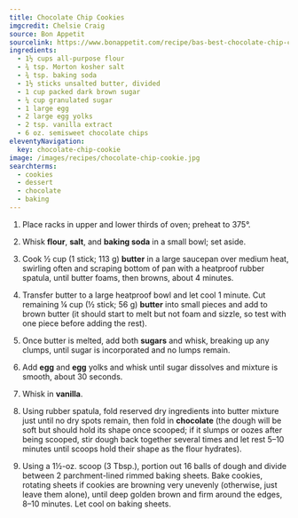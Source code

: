 ```yaml
---
title: Chocolate Chip Cookies
imgcredit: Chelsie Craig
source: Bon Appetit
sourcelink: https://www.bonappetit.com/recipe/bas-best-chocolate-chip-cookies
ingredients:
  - 1½ cups all-purpose flour
  - ¾ tsp. Morton kosher salt
  - ¾ tsp. baking soda
  - 1½ sticks unsalted butter, divided
  - 1 cup packed dark brown sugar
  - ¼ cup granulated sugar
  - 1 large egg
  - 2 large egg yolks
  - 2 tsp. vanilla extract
  - 6 oz. semisweet chocolate chips
eleventyNavigation:
  key: chocolate-chip-cookie
image: /images/recipes/chocolate-chip-cookie.jpg
searchterms:
  - cookies
  - dessert
  - chocolate
  - baking
---
```


1. Place racks in upper and lower thirds of oven; preheat to 375°.

2. Whisk **flour**, **salt**, and **baking soda** in a small bowl; set aside.

3. Cook ½ cup (1 stick; 113 g) **butter** in a large saucepan over medium heat, swirling often and scraping bottom of pan with a heatproof rubber spatula, until butter foams, then browns, about 4 minutes.

4. Transfer butter to a large heatproof bowl and let cool 1 minute. Cut remaining ¼ cup (½ stick; 56 g) **butter** into small pieces and add to brown butter (it should start to melt but not foam and sizzle, so test with one piece before adding the rest).

5. Once butter is melted, add both **sugars** and whisk, breaking up any clumps, until sugar is incorporated and no lumps remain.

6. Add **egg** and **egg** yolks and whisk until sugar dissolves and mixture is smooth, about 30 seconds.

7. Whisk in **vanilla**.

8. Using rubber spatula, fold reserved dry ingredients into butter mixture just until no dry spots remain, then fold in **chocolate** (the dough will be soft but should hold its shape once scooped; if it slumps or oozes after being scooped, stir dough back together several times and let rest 5–10 minutes until scoops hold their shape as the flour hydrates).

9. Using a 1½-oz. scoop (3 Tbsp.), portion out 16 balls of dough and divide between 2 parchment-lined rimmed baking sheets. Bake cookies, rotating sheets if cookies are browning very unevenly (otherwise, just leave them alone), until deep golden brown and firm around the edges, 8–10 minutes. Let cool on baking sheets.
